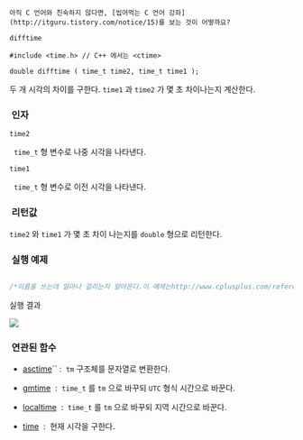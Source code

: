 


```warning
아직 C 언어와 친숙하지 않다면, [씹어먹는 C 언어 강좌](http://itguru.tistory.com/notice/15)를 보는 것이 어떻까요?

```

`difftime`



```info
#include <time.h> // C++ 에서는 <ctime>

double difftime ( time_t time2, time_t time1 );
```


두 개 시각의 차이를 구한다.
`time1` 과 `time2` 가 몇 초 차이나는지 계산한다.



###  인자




`time2`

  `time_t` 형 변수로 나중 시각을 나타낸다.

`time1`

  `time_t` 형 변수로 이전 시각을 나타낸다.



###  리턴값




`time2` 와 `time1` 가 몇 초 차이 나는지를 `double` 형으로 리턴한다.



###  실행 예제




```cpp

/*이름을 쓰는데 얼마나 걸리는지 알아온다.이 예제는http://www.cplusplus.com/reference/clibrary/ctime/difftime/에서 가져왔습니다.*/#include <stdio.h>#include <time.h>int main (){    time_t start,end;    char szInput [256];    double dif;    time (&start);    printf ("Please, enter your name: ");    gets (szInput);    time (&end);    dif = difftime (end,start);    printf ("Hi %s.\n", szInput);    printf ("It took you %.2lf seconds to type your name.\n", dif );    return 0;}
```


실행 결과


![](http://img1.daumcdn.net/thumb/R1920x0/?fname=http%3A%2F%2Fcfile29.uf.tistory.com%2Fimage%2F177A173A4D15F9B43D6540)



###  연관된 함수


*  [asctime](http://itguru.tistory.com/116)`` :  `tm` 구조체를 문자열로 변환한다.



*  [gmtime](http://itguru.tistory.com/119)  :  `time_t` 를 `tm` 으로 바꾸되 `UTC` 형식 시간으로 바꾼다.



*  [localtime](http://itguru.tistory.com/120)  :  `time_t` 를 `tm` 으로 바꾸되 지역 시간으로 바꾼다.

*  [time](http://itguru.tistory.com/114)  :  현재 시각을 구한다.







